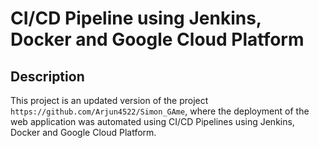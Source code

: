 # CI/CD Pipeline using Jenkins, Docker and Google Cloud Platform 

## Description

This project is an updated version of the project `https://github.com/Arjun4522/Simon_GAme`, where the deployment of the web application was automated using CI/CD Pipelines using Jenkins, Docker and Google Cloud Platform.
